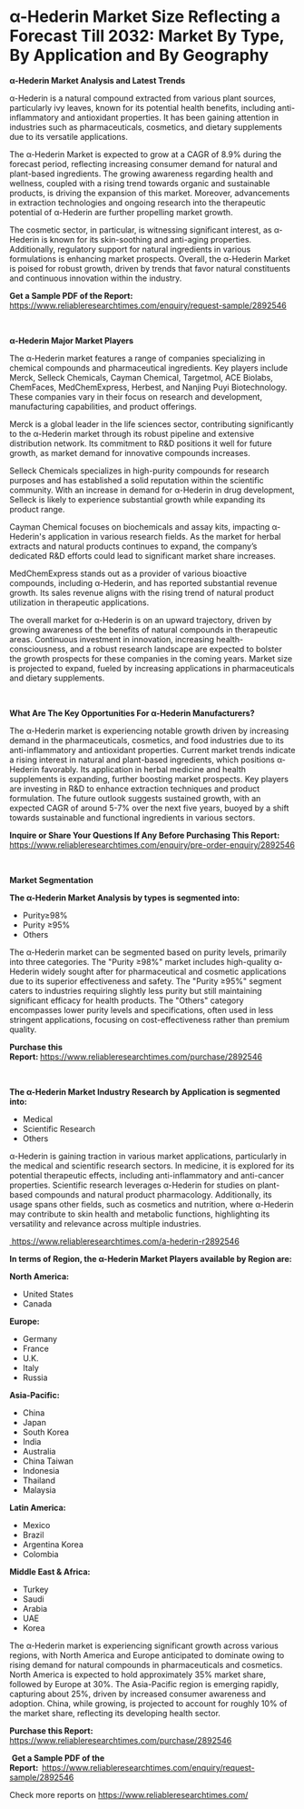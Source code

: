 <p><h1>α-Hederin Market Size Reflecting a Forecast Till 2032: Market By Type, By Application and By Geography</h1></p><p><strong>α-Hederin Market Analysis and Latest Trends</strong></p>
<p><p>α-Hederin is a natural compound extracted from various plant sources, particularly ivy leaves, known for its potential health benefits, including anti-inflammatory and antioxidant properties. It has been gaining attention in industries such as pharmaceuticals, cosmetics, and dietary supplements due to its versatile applications.</p><p>The α-Hederin Market is expected to grow at a CAGR of 8.9% during the forecast period, reflecting increasing consumer demand for natural and plant-based ingredients. The growing awareness regarding health and wellness, coupled with a rising trend towards organic and sustainable products, is driving the expansion of this market. Moreover, advancements in extraction technologies and ongoing research into the therapeutic potential of α-Hederin are further propelling market growth.</p><p>The cosmetic sector, in particular, is witnessing significant interest, as α-Hederin is known for its skin-soothing and anti-aging properties. Additionally, regulatory support for natural ingredients in various formulations is enhancing market prospects. Overall, the α-Hederin Market is poised for robust growth, driven by trends that favor natural constituents and continuous innovation within the industry.</p></p>
<p><strong>Get a Sample PDF of the Report:&nbsp;</strong> <a href="https://www.reliableresearchtimes.com/enquiry/request-sample/2892546?utm_campaign=2210&utm_medium=2&utm_source=Github&utm_content=ia&utm_term=15032025&utm_id=a-hederin">https://www.reliableresearchtimes.com/enquiry/request-sample/2892546</a></p>
<p>&nbsp;</p>
<p><strong>α-Hederin Major Market Players</strong></p>
<p><p>The α-Hederin market features a range of companies specializing in chemical compounds and pharmaceutical ingredients. Key players include Merck, Selleck Chemicals, Cayman Chemical, Targetmol, ACE Biolabs, ChemFaces, MedChemExpress, Herbest, and Nanjing Puyi Biotechnology. These companies vary in their focus on research and development, manufacturing capabilities, and product offerings.</p><p>Merck is a global leader in the life sciences sector, contributing significantly to the α-Hederin market through its robust pipeline and extensive distribution network. Its commitment to R&D positions it well for future growth, as market demand for innovative compounds increases.</p><p>Selleck Chemicals specializes in high-purity compounds for research purposes and has established a solid reputation within the scientific community. With an increase in demand for α-Hederin in drug development, Selleck is likely to experience substantial growth while expanding its product range.</p><p>Cayman Chemical focuses on biochemicals and assay kits, impacting α-Hederin's application in various research fields. As the market for herbal extracts and natural products continues to expand, the company’s dedicated R&D efforts could lead to significant market share increases.</p><p>MedChemExpress stands out as a provider of various bioactive compounds, including α-Hederin, and has reported substantial revenue growth. Its sales revenue aligns with the rising trend of natural product utilization in therapeutic applications.</p><p>The overall market for α-Hederin is on an upward trajectory, driven by growing awareness of the benefits of natural compounds in therapeutic areas. Continuous investment in innovation, increasing health-consciousness, and a robust research landscape are expected to bolster the growth prospects for these companies in the coming years. Market size is projected to expand, fueled by increasing applications in pharmaceuticals and dietary supplements.</p></p>
<p>&nbsp;</p>
<p><strong>What Are The Key Opportunities For α-Hederin Manufacturers?</strong></p>
<p><p>The α-Hederin market is experiencing notable growth driven by increasing demand in the pharmaceuticals, cosmetics, and food industries due to its anti-inflammatory and antioxidant properties. Current market trends indicate a rising interest in natural and plant-based ingredients, which positions α-Hederin favorably. Its application in herbal medicine and health supplements is expanding, further boosting market prospects. Key players are investing in R&D to enhance extraction techniques and product formulation. The future outlook suggests sustained growth, with an expected CAGR of around 5-7% over the next five years, buoyed by a shift towards sustainable and functional ingredients in various sectors.</p></p>
<p><strong>Inquire or Share Your Questions If Any Before Purchasing This Report:</strong> <a href="https://www.reliableresearchtimes.com/enquiry/pre-order-enquiry/2892546?utm_campaign=2210&utm_medium=2&utm_source=Github&utm_content=ia&utm_term=15032025&utm_id=a-hederin">https://www.reliableresearchtimes.com/enquiry/pre-order-enquiry/2892546</a></p>
<p>&nbsp;</p>
<p><strong>Market Segmentation</strong></p>
<p><strong>The α-Hederin Market Analysis by types is segmented into:</strong></p>
<p><ul><li>Purity≥98%</li><li>Purity ≥95%</li><li>Others</li></ul></p>
<p><p>The α-Hederin market can be segmented based on purity levels, primarily into three categories. The "Purity ≥98%" market includes high-quality α-Hederin widely sought after for pharmaceutical and cosmetic applications due to its superior effectiveness and safety. The "Purity ≥95%" segment caters to industries requiring slightly less purity but still maintaining significant efficacy for health products. The "Others" category encompasses lower purity levels and specifications, often used in less stringent applications, focusing on cost-effectiveness rather than premium quality.</p></p>
<p><strong>Purchase this Report:&nbsp;</strong><a href="https://www.reliableresearchtimes.com/purchase/2892546?utm_campaign=2210&utm_medium=2&utm_source=Github&utm_content=ia&utm_term=15032025&utm_id=a-hederin">https://www.reliableresearchtimes.com/purchase/2892546</a></p>
<p>&nbsp;</p>
<p><strong>The α-Hederin Market Industry Research by Application is segmented into:</strong></p>
<p><ul><li>Medical</li><li>Scientific Research</li><li>Others</li></ul></p>
<p><p>α-Hederin is gaining traction in various market applications, particularly in the medical and scientific research sectors. In medicine, it is explored for its potential therapeutic effects, including anti-inflammatory and anti-cancer properties. Scientific research leverages α-Hederin for studies on plant-based compounds and natural product pharmacology. Additionally, its usage spans other fields, such as cosmetics and nutrition, where α-Hederin may contribute to skin health and metabolic functions, highlighting its versatility and relevance across multiple industries.</p></p>
<p><a href="https://www.reliableresearchtimes.com/a-hederin-r2892546?utm_campaign=2210&utm_medium=2&utm_source=Github&utm_content=ia&utm_term=15032025&utm_id=a-hederin">&nbsp;https://www.reliableresearchtimes.com/a-hederin-r2892546</a></p>
<p><strong>In terms of Region, the α-Hederin Market Players available by Region are:</strong></p>
<p>
    <p> <strong> North America: </strong>
        <ul>
            <li>United States</li>
            <li>Canada</li>
        </ul>
        </p> 
    <p> <strong> Europe: </strong>
        <ul>
            <li>Germany</li>
            <li>France</li>
            <li>U.K.</li>
            <li>Italy</li>
            <li>Russia</li>
        </ul>
        </p> 
    <p> <strong> Asia-Pacific: </strong>
        <ul>
            <li>China</li>
            <li>Japan</li>
            <li>South Korea</li>
            <li>India</li>
            <li>Australia</li>
            <li>China Taiwan</li>
            <li>Indonesia</li>
            <li>Thailand</li>
            <li>Malaysia</li>
        </ul>
        </p> 
    <p> <strong> Latin America: </strong>
        <ul>
            <li>Mexico</li>
            <li>Brazil</li>
            <li>Argentina Korea</li>
            <li>Colombia</li>
        </ul>
        </p> 
    <p> <strong> Middle East & Africa: </strong>
        <ul>
            <li>Turkey</li>
            <li>Saudi</li>
            <li>Arabia</li>
            <li>UAE</li>
            <li>Korea</li>
        </ul>
    </p>
    </p>
<p><p>The α-Hederin market is experiencing significant growth across various regions, with North America and Europe anticipated to dominate owing to rising demand for natural compounds in pharmaceuticals and cosmetics. North America is expected to hold approximately 35% market share, followed by Europe at 30%. The Asia-Pacific region is emerging rapidly, capturing about 25%, driven by increased consumer awareness and adoption. China, while growing, is projected to account for roughly 10% of the market share, reflecting its developing health sector.</p></p>
<p><strong>Purchase this Report: </strong><a href="https://www.reliableresearchtimes.com/purchase/2892546?utm_campaign=2210&utm_medium=2&utm_source=Github&utm_content=ia&utm_term=15032025&utm_id=a-hederin">https://www.reliableresearchtimes.com/purchase/2892546</a></p>
<p>&nbsp;<strong>Get a Sample PDF of the Report:&nbsp;&nbsp;</strong><a href="https://www.reliableresearchtimes.com/enquiry/request-sample/2892546?utm_campaign=2210&utm_medium=2&utm_source=Github&utm_content=ia&utm_term=15032025&utm_id=a-hederin">https://www.reliableresearchtimes.com/enquiry/request-sample/2892546</a></p>
<p><strong></strong></p>
<p>Check more reports on <a href="https://www.reliableresearchtimes.com/?utm_campaign=2210&utm_medium=2&utm_source=Github&utm_content=ia&utm_term=15032025&utm_id=a-hederin">https://www.reliableresearchtimes.com/</a></p>